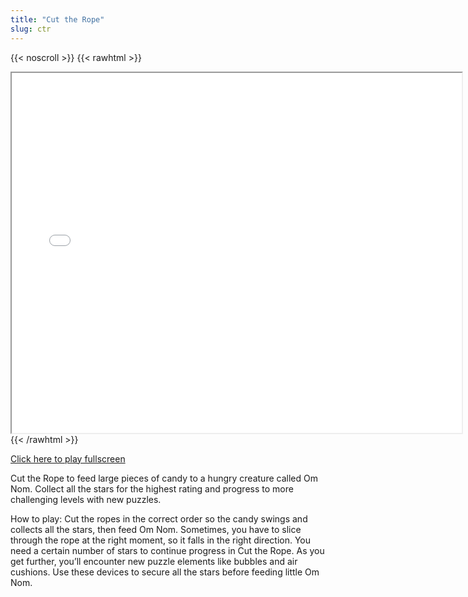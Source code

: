 ```yaml
---
title: "Cut the Rope"
slug: ctr
---
```


{{< noscroll >}}
{{< rawhtml >}}
<iframe width="720" height="576" name="iframe" src="/cjs-garchive/ctr/index.html"></iframe>
{{< /rawhtml >}}

[Click here to play fullscreen](/cjs-garchive/ctr)

Cut the Rope to feed large pieces of candy to a hungry creature called Om Nom. Collect all the stars for the highest rating and progress to more challenging levels with new puzzles.

How to play: 
Cut the ropes in the correct order so the candy swings and collects all the stars, then feed Om Nom. Sometimes, you have to slice through the rope at the right moment, so it falls in the right direction.
You need a certain number of stars to continue progress in Cut the Rope. As you get further, you’ll encounter new puzzle elements like bubbles and air cushions. Use these devices to secure all the stars before feeding little Om Nom.
